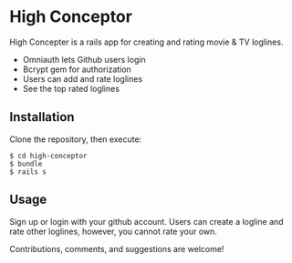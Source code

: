 # High Conceptor

High Concepter is a rails app for creating and rating movie & TV loglines.

+ Omniauth lets Github users login
+ Bcrypt gem for authorization
+ Users can add and rate loglines
+ See the top rated loglines

## Installation

Clone the repository, then execute:

  ```
  $ cd high-conceptor
  $ bundle
  $ rails s
  
  ```

## Usage

Sign up or login with your github account. Users can create a logline and rate other loglines, however, you cannot rate your own.

Contributions, comments, and suggestions are welcome!

